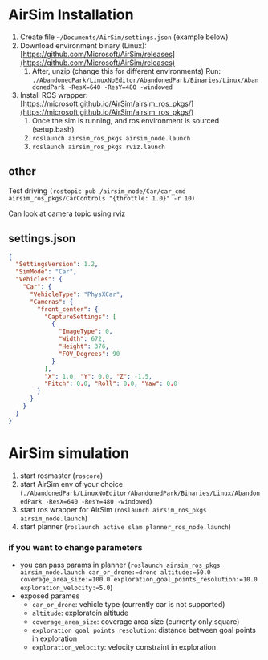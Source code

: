 # AirSim Installation

1. Create file `~/Documents/AirSim/settings.json` (example below)
2. Download environment binary (Linux): [https://github.com/Microsoft/AirSim/releases](https://github.com/Microsoft/AirSim/releases)
   1. After, unzip
(change this for different environments) Run: ``./AbandonedPark/LinuxNoEditor/AbandonedPark/Binaries/Linux/AbandonedPark -ResX=640 -ResY=480 -windowed``
3. Install ROS wrapper: [https://microsoft.github.io/AirSim/airsim_ros_pkgs/](https://microsoft.github.io/AirSim/airsim_ros_pkgs/)
   1. Once the sim is running, and ros environment is sourced (setup.bash)
   2. `roslaunch airsim_ros_pkgs airsim_node.launch `
   3. `roslaunch airsim_ros_pkgs rviz.launch`

## other 

Test driving `(rostopic pub /airsim_node/Car/car_cmd airsim_ros_pkgs/CarControls "{throttle: 1.0}" -r 10)`

Can look at camera topic using rviz

## settings.json

```json
{
  "SettingsVersion": 1.2,
  "SimMode": "Car",
  "Vehicles": {
    "Car": {
      "VehicleType": "PhysXCar",
      "Cameras": {
        "front_center": {
          "CaptureSettings": [
            {
              "ImageType": 0,
              "Width": 672,
              "Height": 376,
              "FOV_Degrees": 90
            }
          ],
          "X": 1.0, "Y": 0.0, "Z": -1.5,
          "Pitch": 0.0, "Roll": 0.0, "Yaw": 0.0
        }
      }
    }
  }
}
```

# AirSim simulation

1. start rosmaster (``roscore``)
2. start AirSim env of your choice (``./AbandonedPark/LinuxNoEditor/AbandonedPark/Binaries/Linux/AbandonedPark -ResX=640 -ResY=480 -windowed``)
3. start ros wrapper for AirSim (``roslaunch airsim_ros_pkgs airsim_node.launch``)
4. start planner (``roslaunch active slam planner_ros_node.launch``)

### if you want to change parameters

* you can pass params in planner (``roslaunch airsim_ros_pkgs airsim_node.launch car_or_drone:=drone altitude:=50.0 coverage_area_size:=100.0 exploration_goal_points_resolution:=10.0 exploration_velocity:=5.0``)
* exposed parames
  * ``car_or_drone``: vehicle type (currently car is not supported)
  * ``altitude``: exploratoin altitude
  * ``coverage_area_size``: coverage area size (currenty only square)
  * ``exploration_goal_points_resolution``: distance between goal points in exploration
  * ``exploration_velocity``: velocity constraint in exploration